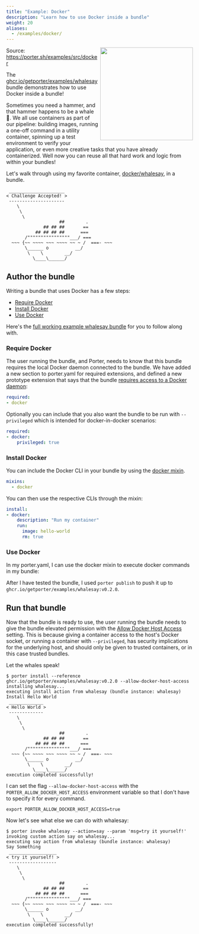 ```yaml
---
title: "Example: Docker"
description: "Learn how to use Docker inside a bundle"
weight: 20
aliases:
  - /examples/docker/
---
```


<img src="/images/porter-with-docker.png" width="250px" align="right"/>

Source: https://porter.sh/examples/src/docker

The [ghcr.io/getporter/examples/whalesay] bundle demonstrates how to use Docker inside a bundle!

Sometimes you need a hammer, and that hammer happens to be a whale 🐳. We all
use containers as part of our pipeline: building images, running a one-off
command in a utility container, spinning up a test environment to verify your
application, or even more creative tasks that you have already
containerized. Well now you can reuse all that hard work and logic from within
your bundles!

Let's walk through using my favorite container, [docker/whalesay][whalesay], in a bundle.

```
 _____________________
< Challenge Accepted! >
 ---------------------
    \
     \
      \
                    ##        .
              ## ## ##       ==
           ## ## ## ##      ===
       /""""""""""""""""___/ ===
  ~~~ {~~ ~~~~ ~~~ ~~~~ ~~ ~ /  ===- ~~~
       \______ o          __/
        \    \        __/
          \____\______/
```

[whalesay]: https://hub.docker.com/r/docker/whalesay/

## Author the bundle
Writing a bundle that uses Docker has a few steps:

* [Require Docker](#require-docker)
* [Install Docker](#install-docker)
* [Use Docker](#use-docker)

Here's the [full working example whalesay bundle][whalesay-bundle] for you to
follow along with.

[whalesay-bundle]: /examples/src/docker/

### Require Docker

The user running the bundle, and Porter, needs to know that this bundle
requires the local Docker daemon connected to the bundle. We have added a new
section to porter.yaml for required extensions, and defined a new prototype
extension that says that the bundle [requires access to a Docker
daemon](/author-bundles/#docker):

```yaml
required:
- docker
```

Optionally you can include that you also want the bundle to be run with
`--privileged` which is intended for docker-in-docker scenarios:

```yaml
required:
- docker:
    privileged: true
```

### Install Docker

You can include the Docker CLI in your bundle by using the [docker mixin].

```yaml
mixins:
  - docker
```

You can then use the respective CLIs through the mixin:

```yaml
install:
- docker:
    description: "Run my container"
    run:
      image: hello-world
      rm: true
```

### Use Docker

In my porter.yaml, I can use the docker mixin to execute docker commands
in my bundle:

<script src="https://gist-it.appspot.com/https://github.com/getporter/examples/blob/main/docker/porter.yaml"></script>

After I have tested the bundle, I used `porter publish` to push it up to `ghcr.io/getporter/examples/whalesay:v0.2.0`.

## Run that bundle

Now that the bundle is ready to use, the user running the bundle needs to
give the bundle elevated permission with the [Allow Docker Host
Access](/configuration/#allow-docker-host-access) setting. This
is because giving a container access to the host's Docker socket, or running a
container with `--privileged`, has security implications for the underlying host,
and should only be given to trusted containers, or in this case trusted bundles.

Let the whales speak!

```console
$ porter install --reference ghcr.io/getporter/examples/whalesay:v0.2.0 --allow-docker-host-access
installing whalesay...
executing install action from whalesay (bundle instance: whalesay)
Install Hello World
 _____________
< Hello World >
 -------------
    \
     \
      \
                    ##        .
              ## ## ##       ==
           ## ## ## ##      ===
       /""""""""""""""""___/ ===
  ~~~ {~~ ~~~~ ~~~ ~~~~ ~~ ~ /  ===- ~~~
       \______ o          __/
        \    \        __/
          \____\______/
execution completed successfully!
```

I can set the flag `--allow-docker-host-access` with the `PORTER_ALLOW_DOCKER_HOST_ACCESS` environment variable so that I don't have to specify it for every command.

```console
export PORTER_ALLOW_DOCKER_HOST_ACCESS=true
```

Now let's see what else we can do with whalesay:

```console
$ porter invoke whalesay --action=say --param 'msg=try it yourself!'
invoking custom action say on whalesay...
executing say action from whalesay (bundle instance: whalesay)
Say Something
 __________________
< try it yourself! >
 ------------------
    \
     \
      \
                    ##        .
              ## ## ##       ==
           ## ## ## ##      ===
       /""""""""""""""""___/ ===
  ~~~ {~~ ~~~~ ~~~ ~~~~ ~~ ~ /  ===- ~~~
       \______ o          __/
        \    \        __/
          \____\______/
execution completed successfully!
```

[docker mixin]: /mixins/docker/
[ghcr.io/getporter/examples/whalesay]: https://github.com/getporter/examples/tree/main/docker
